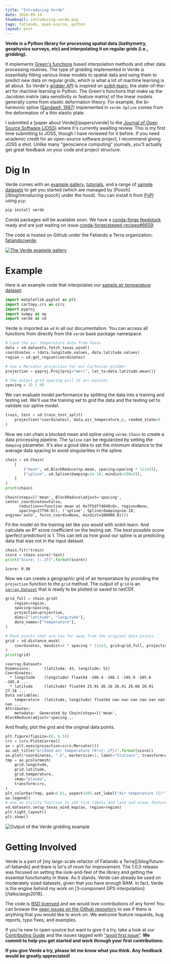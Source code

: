 ```yaml
---
title: "Introducing Verde"
date: 2018-09-14
thumbnail: introducing-verde.png
tags: fatiando, open-source, python
layout: post
---
```


**Verde is a Python library for processing spatial data (bathymetry, geophysics surveys,
etc) and interpolating it on regular grids (i.e., gridding).**

It implements [Green's functions](https://en.wikipedia.org/wiki/Green%27s_function)
based interpolation methods and other data processing routines.
The type of gridding implemented in Verde is essentially fitting various linear models
to spatial data and using them to predict new data on regular grids, which is what a lot
of machine learning is all about.
So Verde's [gridder API](http://www.fatiando.org/verde/v1.0.0/tutorials/overview.html#the-gridder-interface)
is inspired on [scikit-learn](http://scikit-learn.org/), the state-of-the-art for
machine learning in Python.
The Green's functions that make up the Jacobian matrix (aka sensitivity or feature
matrix) of the linear models generally come from elastic deformation theory.
For example, the bi-harmonic spline ([Sandwell, 1987](https://doi.org/10.1029/GL014i002p00139))
implemented in `verde.Spline` comes from the deformation of a thin elastic plate.

I submitted a [paper about Verde][/papers/verde] to the
[Journal of Open Source Software (JOSS)](https://joss.theoj.org/) where it's currently
awaiting review.
This is my first time submitting to JOSS, though I have reviewed for it before.
If you need academic credit for an open-source software project, I recommend giving JOSS
a shot.
Unlike many "geoscience computing" journals, you'll actually get great feedback on your
code and project structure.


# Dig In

Verde comes with an [example gallery](http://www.fatiando.org/verde/v1.0.0/gallery/index.html),
[tutorials](http://www.fatiando.org/verde/v1.0.0/tutorials/overview.html), and
a range of [sample datasets](http://www.fatiando.org/verde/v1.0.0/sample_data/index.html)
to get you started (which are managed by [Pooch][/blog/introducing-pooch] under the
hood).
You can install it from [PyPI](https://pypi.org/project/verde/) using `pip`:

```bash
pip install verde
```

Conda packages will be available soon. We have a
[conda-forge feedstock](https://github.com/conda-forge/verde-feedstock) ready and are
just waiting on issue
[conda-forge/staged-recipes#6659](https://github.com/conda-forge/staged-recipes/issues/6659).

The code is hosted on Github under the Fatiando a Terra organization:
[fatiando/verde](https://github.com/fatiando/verde).

[![The Verde example gallery](/images/verde-gallery.png)](http://www.fatiando.org/verde/v1.0.0/gallery/index.html)


# Example

Here is an example code that interpolates our
[sample air temperature dataset](http://www.fatiando.org/verde/v1.0.0/sample_data/texas-wind.html):

```python
import matplotlib.pyplot as plt
import cartopy.crs as ccrs
import pyproj
import numpy as np
import verde as vd
```

Verde is imported as `vd` in all our documentation. You can access all functions from
directly from the `verde` base package namespace.

```python
# Load the air temperature data from Texas
data = vd.datasets.fetch_texas_wind()
coordinates = (data.longitude.values, data.latitude.values)
region = vd.get_region(coordinates)

# Use a Mercator projection for our Cartesian gridder
projection = pyproj.Proj(proj="merc", lat_ts=data.latitude.mean())

# The output grid spacing will 15 arc-minutes
spacing = 15 / 60
```

We can evaluate model performance by splitting the data into a training and testing set.
We'll use the training set to grid the data and the testing set to validate our spline
model.

```python
train, test = vd.train_test_split(
    projection(*coordinates), data.air_temperature_c, random_state=0
)
```

Now we can chain a blocked mean and spline using `verde.Chain` to create a data
processing pipeline. The `Spline` can be regularized by setting the `damping` parameter.
It's also a good idea to set the minimum distance to the average data spacing to avoid
singularities in the spline.

```python
chain = vd.Chain(
    [
        ("mean", vd.BlockReduce(np.mean, spacing=spacing * 111e3)),
        ("spline", vd.Spline(damping=1e-10, mindist=100e3)),
    ]
)
print(chain)
```

```
Chain(steps=[('mean', BlockReduce(adjust='spacing', center_coordinates=False,
      reduction=<function mean at 0x7f5df74048c8>, region=None,
      spacing=27750.0)), ('spline', Spline(damping=1e-10, engine='auto', force_coords=None, mindist=100000.0))])
```

Fit the model on the training set like you would with scikit-learn. And calculate an R²
score coefficient on the testing set. The best possible score (perfect prediction) is 1.
This can tell us how good our spline is at predicting data that was not in the input
dataset.

```python
chain.fit(*train)
score = chain.score(*test)
print("Score: {:.2f}".format(score))
```

```
Score: 0.86
```

Now we can create a geographic grid of air temperature by providing the `projection`
function to the `grid` method. The output of `grid` is an
[`xarray.Dataset`](http://xarray.pydata.org/) that is ready to be plotted or saved to
netCDF.

```python
grid_full = chain.grid(
    region=region,
    spacing=spacing,
    projection=projection,
    dims=["latitude", "longitude"],
    data_names=["temperature"],
)

# Mask points that are too far away from the original data points.
grid = vd.distance_mask(
    coordinates, maxdist=4 * spacing * 111e3, grid=grid_full, projection=projection
)
print(grid)
```

```
<xarray.Dataset>
Dimensions:      (latitude: 43, longitude: 51)
Coordinates:
  * longitude    (longitude) float64 -106.4 -106.1 -105.9 -105.6 -105.4 ...
  * latitude     (latitude) float64 25.91 26.16 26.41 26.66 26.91 27.16 ...
Data variables:
    temperature  (latitude, longitude) float64 nan nan nan nan nan nan nan ...
Attributes:
    metadata:  Generated by Chain(steps=[('mean', BlockReduce(adjust='spacing...
```

And finally, plot the grid and the original data points.

```python
plt.figure(figsize=(8, 6.5))
crs = ccrs.PlateCarree()
ax = plt.axes(projection=ccrs.Mercator())
ax.set_title("Gridded air temperature (R²={:.2f})".format(score))
ax.plot(*coordinates, ".k", markersize=2, label="Stations", transform=crs)
tmp = ax.pcolormesh(
    grid.longitude,
    grid.latitude,
    grid.temperature,
    cmap="plasma",
    transform=crs,
)
plt.colorbar(tmp, pad=0.01, aspect=50).set_label("Air temperature (C)")
ax.legend()
# Use an utility function to add tick labels and land and ocean features to the map.
vd.datasets.setup_texas_wind_map(ax, region=region)
plt.tight_layout()
plt.show()
```

![Output of the Verde gridding example](/images/verde-spline-example.png)


# Getting Involved

Verde is a part of [my large-scale refactor of Fatiando a Terra][/blog/future-of-fatiando]
and there is lot's of room for improvement.
The 1.0.0 release was focused on setting the look-and-feel of the library and getting
the essential functionality in there.
As it stands, Verde can already be used on moderately sized datasets, given that you
have enough RAM.
In fact, Verde is the engine behind my work on [3-component GPS interpolation][/talks/aogs2018].

The code is [BSD licensed](https://github.com/fatiando/verde/blob/master/LICENSE.txt)
and we would love contributions of any form!
You can browse the [open issues on the Github repository](https://github.com/fatiando/verde/issues)
to see if there is anything that you would like to work on.
We welcome feature requests, bug reports, typo fixes, and examples.

If you're new to open-source but want to give it a try, take a look at our
[Contributing Guide](https://github.com/fatiando/verde/blob/master/CONTRIBUTING.md)
and the issues tagged with
["good first issue"](https://github.com/fatiando/verde/issues?q=is%3Aissue+is%3Aopen+label%3A%22good+first+issue%22).
**We commit to help you get started and work through your first contributions.**

**If you give Verde a try, please let me know what you think. Any feedback would be
greatly appreciated!**
